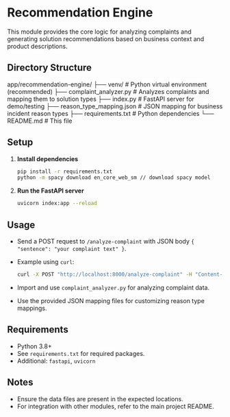 # Recommendation Engine

This module provides the core logic for analyzing complaints and generating solution recommendations based on business context and product descriptions.

## Directory Structure

app/recommendation-engine/
├── venv/                 # Python virtual environment (recommended)
├── complaint_analyzer.py # Analyzes complaints and mapping them to solution types
├── index.py              # FastAPI server for demo/testing
├── reason_type_mapping.json # JSON mapping for business incident reason types
├── requirements.txt     # Python dependencies
└── README.md            # This file

## Setup

1. **Install dependencies**

   ```bash
   pip install -r requirements.txt
   python -m spacy download en_core_web_sm // download spacy model
   ```

2. **Run the FastAPI server**

   ```bash
   uvicorn index:app --reload
   ```

## Usage

- Send a POST request to `/analyze-complaint` with JSON body `{ "sentence": "your complaint text" }`.
- Example using `curl`:

   ```bash
   curl -X POST "http://localhost:8000/analyze-complaint" -H "Content-Type: application/json" -d '{"sentence": "your complaint text"}'
   ```

- Import and use `complaint_analyzer.py` for analyzing complaint data.
- Use the provided JSON mapping files for customizing reason type mappings.

## Requirements

- Python 3.8+
- See `requirements.txt` for required packages.
- Additional: `fastapi`, `uvicorn`

## Notes

- Ensure the data files are present in the expected locations.
- For integration with other modules, refer to the main project README.

